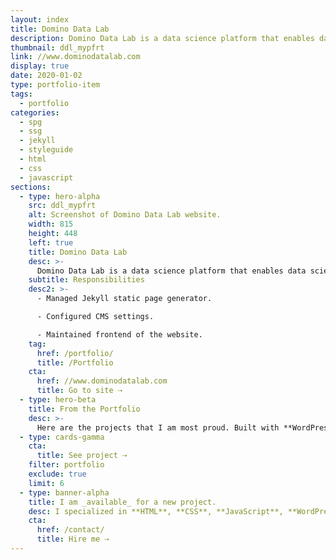 ```yaml
---
layout: index
title: Domino Data Lab
description: Domino Data Lab is a data science platform that enables data science teams to rapidly develop and deploy models that drive breakthrough innovation and competitive advantage.
thumbnail: ddl_mypfrt
link: //www.dominodatalab.com
display: true
date: 2020-01-02
type: portfolio-item
tags:
  - portfolio
categories:
  - spg
  - ssg
  - jekyll
  - styleguide
  - html
  - css
  - javascript
sections:
  - type: hero-alpha
    src: ddl_mypfrt
    alt: Screenshot of Domino Data Lab website.
    width: 815
    height: 448
    left: true
    title: Domino Data Lab
    desc: >-
      Domino Data Lab is a data science platform that enables data science teams to rapidly develop and deploy models that drive breakthrough innovation and competitive advantage. The website runs on Jekyll.
    subtitle: Responsibilities
    desc2: >-
      - Managed Jekyll static page generator.

      - Configured CMS settings.

      - Maintained frontend of the website.
    tag:
      href: /portfolio/
      title: /Portfolio
    cta:
      href: //www.dominodatalab.com
      title: Go to site ⇢
  - type: hero-beta
    title: From the Portfolio
    desc: >-
      Here are the projects that I am most proud. Built with **WordPress**, **Shopify**, **Jekyll**, and **Hugo**, amongst others.
  - type: cards-gamma
    cta:
      title: See project ⇢
    filter: portfolio
    exclude: true
    limit: 6
  - type: banner-alpha
    title: I am _available_ for a new project.
    desc: I specialized in **HTML**, **CSS**, **JavaScript**, **WordPress**, **Shopify**, and **JAMstack** technologies.
    cta:
      href: /contact/
      title: Hire me ⇢
---
```

